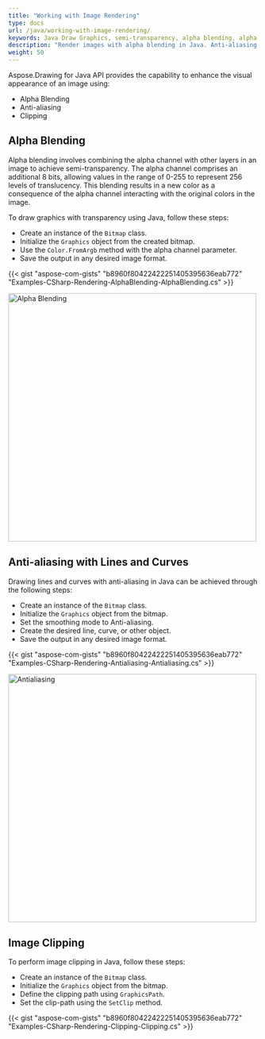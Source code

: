 ```yaml
---
title: "Working with Image Rendering"
type: docs
url: /java/working-with-image-rendering/
keywords: Java Draw Graphics, semi-transparency, alpha blending, alpha channel, anti-aliasing, Change Graphics Pen color Java, Pen Width Draw Graphics Java
description: "Render images with alpha blending in Java. Anti-aliasing with lines and curves in Java. Image clipping using Java API."
weight: 50
---
```


Aspose.Drawing for Java API provides the capability to enhance the visual appearance of an image using:

- Alpha Blending
- Anti-aliasing
- Clipping

## **Alpha Blending**

Alpha blending involves combining the alpha channel with other layers in an image to achieve semi-transparency. The alpha channel comprises an additional 8 bits, allowing values in the range of 0-255 to represent 256 levels of translucency. This blending results in a new color as a consequence of the alpha channel interacting with the original colors in the image.

To draw graphics with transparency using Java, follow these steps:

- Create an instance of the `Bitmap` class.
- Initialize the `Graphics` object from the created bitmap.
- Use the `Color.FromArgb` method with the alpha channel parameter.
- Save the output in any desired image format.

{{< gist "aspose-com-gists" "b8960f80422422251405395636eab772" "Examples-CSharp-Rendering-AlphaBlending-AlphaBlending.cs" >}}

<img src="https://github.com/aspose-drawing/Aspose.Drawing-for-Java/raw/master/Examples/Data/Rendering/AlphaBlending_out.png" alt="Alpha Blending" width="500" />


## **Anti-aliasing with Lines and Curves**

Drawing lines and curves with anti-aliasing in Java can be achieved through the following steps:

- Create an instance of the `Bitmap` class.
- Initialize the `Graphics` object from the bitmap.
- Set the smoothing mode to Anti-aliasing.
- Create the desired line, curve, or other object.
- Save the output in any desired image format.

{{< gist "aspose-com-gists" "b8960f80422422251405395636eab772" "Examples-CSharp-Rendering-Antialiasing-Antialiasing.cs" >}}

<img src="https://github.com/aspose-drawing/Aspose.Drawing-for-Java/raw/master/Examples/Data/Rendering/Antialiasing_out.png" alt="Antialiasing" width="500" />

## **Image Clipping**

To perform image clipping in Java, follow these steps:

- Create an instance of the `Bitmap` class.
- Initialize the `Graphics` object from the bitmap.
- Define the clipping path using `GraphicsPath`.
- Set the clip-path using the `SetClip` method.

{{< gist "aspose-com-gists" "b8960f80422422251405395636eab772" "Examples-CSharp-Rendering-Clipping-Clipping.cs" >}}
